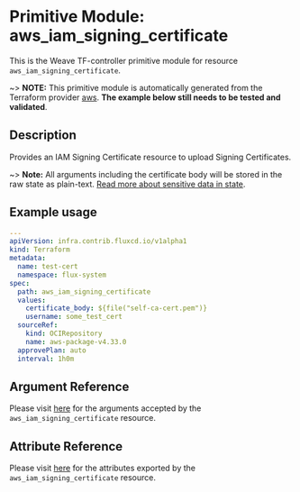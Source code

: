 
# Primitive Module: aws_iam_signing_certificate

This is the Weave TF-controller primitive module for resource `aws_iam_signing_certificate`.

~> **NOTE:** This primitive module is automatically generated from the Terraform provider [aws](https://registry.terraform.io/providers/hashicorp/aws/latest/docs/resources/aws_iam_signing_certificate). **The example below still needs to be tested and validated**.

## Description

Provides an IAM Signing Certificate resource to upload Signing Certificates.

~> **Note:** All arguments including the certificate body will be stored in the raw state as plain-text.
[Read more about sensitive data in state](https://www.terraform.io/docs/state/sensitive-data.html).

## Example usage

```yaml
---
apiVersion: infra.contrib.fluxcd.io/v1alpha1
kind: Terraform
metadata:
  name: test-cert
  namespace: flux-system
spec:
  path: aws_iam_signing_certificate
  values:
    certificate_body: ${file("self-ca-cert.pem")}
    username: some_test_cert
  sourceRef:
    kind: OCIRepository
    name: aws-package-v4.33.0
  approvePlan: auto
  interval: 1h0m
```

## Argument Reference

Please visit [here](https://registry.terraform.io/providers/hashicorp/aws/4.33.0/docs/resources/iam_policy#argument-reference) for the arguments accepted by the `aws_iam_signing_certificate` resource.

## Attribute Reference

Please visit [here](https://registry.terraform.io/providers/hashicorp/aws/4.33.0/docs/resources/iam_policy#attributes-reference) for the attributes exported by the `aws_iam_signing_certificate` resource.
